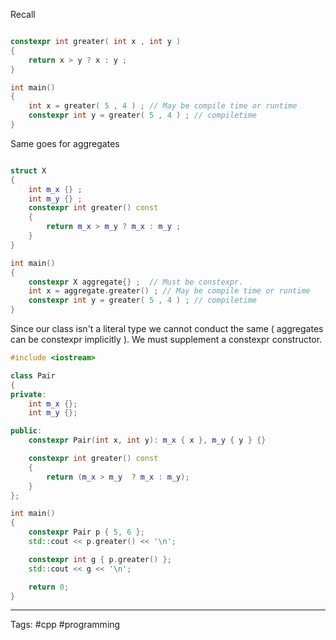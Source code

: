 Recall 

```cpp

constexpr int greater( int x , int y )
{
	return x > y ? x : y ; 
}

int main()
{
	int x = greater( 5 , 4 ) ; // May be compile time or runtime 
	constexpr int y = greater( 5 , 4 ) ; // compiletime 
}
```


Same goes for aggregates 

```cpp

struct X
{
	int m_x {} ; 
	int m_y {} ; 
	constexpr int greater() const
	{
		return m_x > m_y ? m_x : m_y ; 
	}
}

int main()
{
	constexpr X aggregate{} ;  // Must be constexpr. 
	int x = aggregate.greater() ; // May be compile time or runtime 
	constexpr int y = greater( 5 , 4 ) ; // compiletime 
}
```

Since our class isn't a literal type we cannot conduct the same ( aggregates can be constexpr implicitly ). We must supplement a constexpr constructor. 

```cpp
#include <iostream>

class Pair
{
private:
    int m_x {};
    int m_y {};

public:
    constexpr Pair(int x, int y): m_x { x }, m_y { y } {} 

    constexpr int greater() const
    {
        return (m_x > m_y  ? m_x : m_y);
    }
};

int main()
{
    constexpr Pair p { 5, 6 };
    std::cout << p.greater() << '\n';

    constexpr int g { p.greater() };
    std::cout << g << '\n';

    return 0;
}
```


___
Tags: #cpp #programming